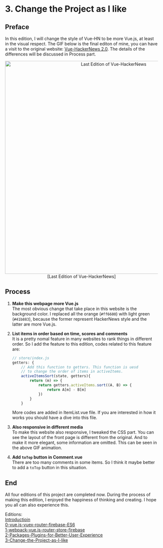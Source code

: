 # 3. Change the Project as I like

## Preface

In this edition, I will change the style of Vue-HN to be more Vue.js, at least in the visual respect. The GIF below is the final editon of mine, you can have a visit to the original website: [Vue-HackerNews 2.0](https://vue-hn.now.sh/top). The details of the differences will be discussed in Process part.
<p align="center">
    <img src="./public/last-edition-resize.gif" width="700px" alt="Last Edition of Vue-HackerNews" >
    <br/>
    [Last Edition of Vue-HackerNews]
</p>

## Process
1. **Make this webpage more Vue.js**  
The most obvious change that take place in this website is the background color. I replaced all the orange (`#ff6600`) with light green (`#41b883`), because the former represent HackerNews style and the latter
are more Vue.js.

2. **List items in order based on time, scores and comments**  
It is a pretty nomal feature in many websites to rank things in different order. So I add the feature to this edition, codes related to this feature are:
    ```javascript
    // store/index.js
    getters: {
        // Add this function to getters. This function is uesd
        // to change the order of items in activeItems.
        activeItemsSort(state, getters){
            return (m) => {
                return getters.activeItems.sort((A, B) => {
                    return A[m] - B[m]
                })
            }
        }
    ```
    More codes are added in ItemList.vue file. If you are interested in how it works you should have a dive into this file.

3. **Also responsive in different media**  
To make this website also responsive, I tweaked the CSS part. You can see the layout of the front page is different from the original. And to make it more elegant, some information are omitted. This can be seen in the above GIF animation.

4. **Add `toTop` button in Comment.vue**  
There are too many comments in some items. So I think it maybe better to add a `toTop` button in this situation.

## End
All four editions of this project are completed now. During the process of making this edition, I enjoyed the happiness of thinking and creating. I hope you all can also experience this.


Editions:  
[Introductioin](/README.md)  
[0-vue.js-vuex-router-firebase-ES6](/tutorials/0-vue.js-vuex-router)   
[1-webpack-vue.js-router-store-firebase](/tutorials/1-webpack-vue.js-router-store-firebase)    
[2-Packages-Plugins-for-Better-User-Experience](/tutorials/2-Packages-Plugins-for-Better-User-Experience)  
[3-Change-the-Project-as-I-like](tutorials/3-Change-the-Project-as-I-like)
